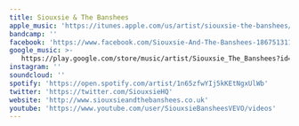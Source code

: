 ```yaml
---
title: Siouxsie & The Banshees
apple_music: 'https://itunes.apple.com/us/artist/siouxsie-the-banshees/92623'
bandcamp: ''
facebook: 'https://www.facebook.com/Siouxsie-And-The-Banshees-186751311365203'
google_music: >-
   https://play.google.com/store/music/artist/Siouxsie_The_Banshees?id=Aa2rm3th4yufgtxkfqadb3k7psy
instagram: ''
soundcloud: ''
spotify: 'https://open.spotify.com/artist/1n65zfwYIj5kKEtNgxUlWb'
twitter: 'https://twitter.com/SiouxsieHQ'
website: 'http://www.siouxsieandthebanshees.co.uk'
youtube: 'https://www.youtube.com/user/SiouxsieBansheesVEVO/videos'
---
```

